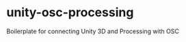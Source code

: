 unity-osc-processing
====================

Boilerplate for connecting Unity 3D and Processing with OSC
